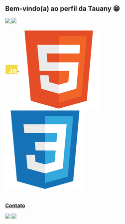 ## Bem-vindo(a) ao perfil da Tauany 😁

 <div>
   <a href="https://github.com/tauneer">
   <img height="180em" src="https://github-readme-stats.vercel.app/api?username=tauneer&show_icons=true&theme=tokyonight&include_all_commits=true&count_private=true"/>
   <img height="180em" src="https://github-readme-stats.vercel.app/api/top-langs/?username=tauneer&layout=compact&langs_count=6&theme=tokyonight"/>
</div>
    
<div style="display: inline_block"><br>
  <img align="center" alt="Js" height="30px" width="40px" src="https://raw.githubusercontent.com/devicons/devicon/master/icons/javascript/javascript-plain.svg">
  <img align="center" alt="HTML" altura="30px" largura="40px" src="https://raw.githubusercontent.com/devicons/devicon/master/icons/html5/html5-original.svg">
  <img align="center" alt="CSS" altura="30px" largura="40px" src="https://raw.githubusercontent.com/devicons/devicon/master/icons/css3/css3-original.svg">
</div>
 
<br>
 
### Contato
 
<div>
  <a href = ""><img src="https://img.shields.io/badge/-Gmail-%23333?style=for-the-badge&logo=gmail&logoColor=white" target="_blank"></a>
  <a href="" target="_blank"><img src="https://img.shields.io/badge/-LinkedIn-%230077B5?style=for-the-badge&logo=linkedin&logoColor=white" target="_blank"></a>
</div>
